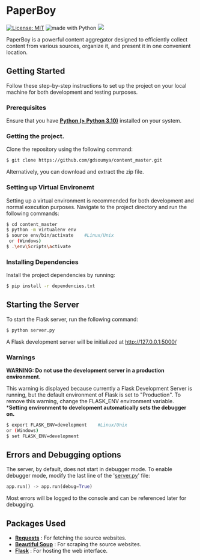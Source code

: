 # PaperBoy

[![License: MIT](https://img.shields.io/badge/License-MIT-yellow.svg)](https://opensource.org/licenses/MIT)   <img src="https://img.shields.io/badge/made%20with-python-blue.svg" alt="made with Python"> <a href='https://github.com/harrsn' target='_blank'><img src='https://img.shields.io/github/followers/harrsn.svg?label=Folow&style=social'>
</a>

PaperBoy is a powerful content aggregator designed to efficiently collect content from various sources, organize it, and present it in one convenient location.

## Getting Started
Follow these step-by-step instructions to set up the project on your local machine for both development and testing purposes.

### Prerequisites

Ensure that you have [ **Python (> Python 3.10)**](https://www.python.org/) installed on your system.

### Getting the project.
Clone the repository using the following command:
```sh
$ git clone https://github.com/gdsoumya/content_master.git
```
Alternatively, you can download and extract the zip file.
### Setting up Virtual Environemt
Setting up a virtual environment is recommended for both development and normal execution purposes. Navigate to the project directory and run the following commands:
```sh
$ cd content_master
$ python -m virtualenv env
$ source env/bin/activate    #Linux/Unix
 or (Windows)
$ .\env\Scripts\activate
```
### Installing Dependencies
Install the project dependencies by running:
```sh
$ pip install -r dependencies.txt 
```
## Starting the Server
To start the Flask server, run the following command:
```sh
$ python server.py
```
A Flask development server will be initialized at http://127.0.0.1:5000/

### Warnings 

**WARNING: Do not use the development server in a production environment.**

This warning is displayed because currently a Flask Development Server is running, but the default environment of Flask is set to "Production". To remove this warning, change the FLASK_ENV environment variable.
<br>***Setting environment to development automatically sets the debugger on.**
```sh
$ export FLASK_ENV=development    #Linux/Unix
or (Windows)
$ set FLASK_ENV=development
```

## Errors and Debugging options
The server, by default, does not start in debugger mode. To enable debugger mode, modify the last line of the '[server.py](https://github.com/harrsn/paperboy/blob/master/server.py)' file:
```python
app.run() -> app.run(debug=True)
```
Most errors will be logged to the console and can be referenced later for debugging.
## Packages Used
- **[Requests](https://2.python-requests.org/en/master/)** : For fetching the source websites.
- **[Beautiful Soup](https://www.crummy.com/software/BeautifulSoup/bs4/doc/)** : For scraping the source websites.
- **[Flask](http://flask.pocoo.org/)** : For hosting the web interface.

